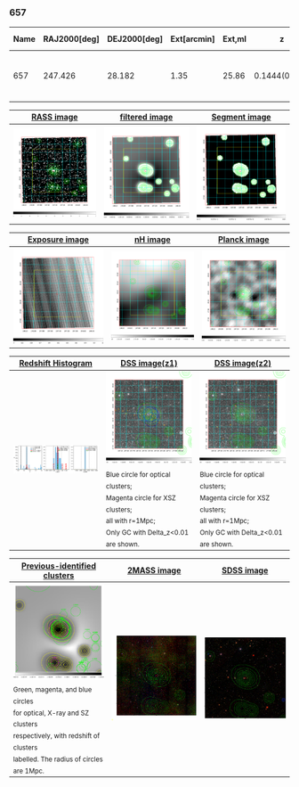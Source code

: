 <div STYLE="page-break-after: always;"></div>

### 657

|Name|RAJ2000[deg]|DEJ2000[deg] |Ext[arcmin]| Ext,ml | z | z_src| C|GC(XSZ,Delta_z<0.01)| GC(OPT,Delta_z<0.01)|GC| R_sig[arcmin] | R500[arcmin] | R500[Mpc]| CRsig[c/s] | CR500[c/s] |L500[1E44 erg/s]|F500[1E-12 erg/s/cm^2]| M500[1E14 Msun]|Tx[keV]|Cnt_sig|Beta|Rc[arcmin]|Comment|Alias|
|---|---|---|---|---|---|------|---|--------|---------|----------|---|---|---|---|---|---|---|---|---|---|---|---|---|---|
|657| 247.426| 28.182| 1.35| 25.86| 0.1444(0.005)| z1, z_xsz| B| F20| C, N, RM, W| A, C, F20, N, W| 8.800| 6.561| 0.997| 0.173(0.030)| 0.166(0.029)| 1.749(0.139)| 3.124(0.248)| 3.24(0.13)| 4.63(0.11)| 94.6| 0.829(-0.133+0.116)| 3.353(-0.845+0.649)| -| t019|

|[RASS image](../image/657/657_img.pdf)|[filtered image](../image/657/657_fil.pdf)|[Segment image](../image/657/657_seg.pdf)|
|-------------------|--------------------|-------------------|
| <img src="../image/657/657_img.png" width="300">  | <img src="../image/657/657_fil.png" width="300">   | <img src="../image/657/657_seg.png" width="300">  |

|[Exposure image](../image/657/657_mex.pdf)| [nH image](../image/657/657_nh.pdf)| [Planck image](../image/657/657_p.pdf)|
|-------------------|--------------------|-------------------|
|<img src="../image/657/657_mex.png" width="300">   | <img src="../image/657/657_nh.png" width="300">    | <img src="../image/657/657_p.png" width="300"> |

|[Redshift Histogram](../image/657/657_zg.pdf) | [DSS image(z1)](../image/657/657_dss_z1.pdf)      |  [DSS image(z2)](../image/657/657_dss_z2.pdf)    |
|-------------------|--------------------|-------------------|
|<img src="../image/657/657_zg.png" width="300"> |<img src="../image/657/657_dss_z1.png" width="300"> <sub><br>Blue circle for optical clusters; <br>Magenta circle for XSZ clusters; <br>all with r=1Mpc; <br>Only GC with Delta_z<0.01 are shown. </sub>| <img src="../image/657/657_dss_z2.png" width="300"><sub><br>Blue circle for optical clusters; <br>Magenta circle for XSZ clusters; <br>all with r=1Mpc; <br>Only GC with Delta_z<0.01 are shown. </sub> |

|[Previous-identified clusters](../image/657/657_gc.pdf) | [2MASS image](../image/657/657_2mass.pdf)      |[SDSS image](../image/657/657_sdss.pdf)   |
|-------------------|-------------------|-------------------|
|<img src=../image/657/657_gc.png width="300"> <br><sub>Green, magenta, and blue circles <br>for optical, X-ray and SZ clusters <br>respectively, with redshift of clusters <br>labelled. The radius of circles <br>are 1Mpc.</sub>|<img src="../image/657/657_2mass.png" width="300">  | <img src="../image/657/657_sdss.png" width="300">  |




